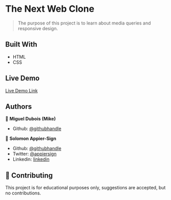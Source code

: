 # The Next Web Clone

> The purpose of this project is to learn about media queries and responsive design.

## Built With

- HTML
- CSS

## Live Demo

[Live Demo Link]()


## Authors

👤 **Miguel Dubois (Mike)**

- Github: [@githubhandle](https://github.com/MiguelDP4)

👤 **Solomon Appier-Sign**

- Github: [@githubhandle](https://github.com/appiersign)
- Twitter: [@appiersign](https://twitter.com/appiersign)
- Linkedin: [linkedin](https://www.linkedin.com/in/solomon-appier-sign/)

## 🤝 Contributing

This project is for educational purposes only, suggestions are accepted, but no contributions.